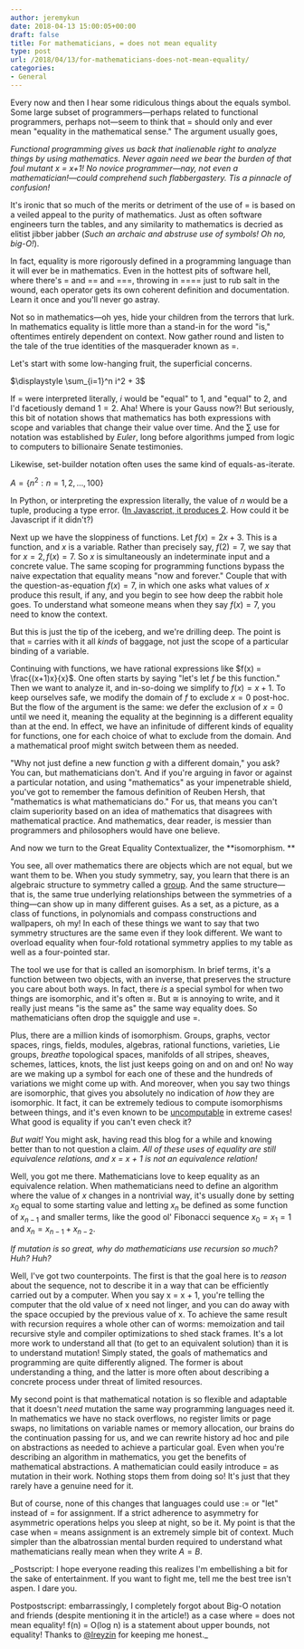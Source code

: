 ```yaml
---
author: jeremykun
date: 2018-04-13 15:00:05+00:00
draft: false
title: For mathematicians, = does not mean equality
type: post
url: /2018/04/13/for-mathematicians-does-not-mean-equality/
categories:
- General
---
```


Every now and then I hear some ridiculous things about the equals symbol. Some large subset of programmers—perhaps related to functional programmers, perhaps not—seem to think that = should only and ever mean "equality in the mathematical sense." The argument usually goes,


_Functional programming gives us back that inalienable right to analyze things by using mathematics. Never again need we bear the burden of that foul mutant x = x+1! No novice programmer—nay, not even a mathematician!—could comprehend such flabbergastery. Tis a pinnacle of confusion!_


It's ironic that so much of the merits or detriment of the use of = is based on a veiled appeal to the purity of mathematics. Just as often software engineers turn the tables, and any similarity to mathematics is decried as elitist jibber jabber (_Such an archaic and abstruse use of symbols! Oh no, big-O!_).

In fact, equality is more rigorously defined in a programming language than it will ever be in mathematics. Even in the hottest pits of software hell, where there's = and == and ===, throwing in ==== just to rub salt in the wound, each operator gets its own coherent definition and documentation. Learn it once and you'll never go astray.

Not so in mathematics—oh yes, hide your children from the terrors that lurk. In mathematics equality is little more than a stand-in for the word "is," oftentimes entirely dependent on context. Now gather round and listen to the tale of the true identities of the masquerader known as =.

Let's start with some low-hanging fruit, the superficial concerns.


$\displaystyle \sum_{i=1}^n i^2 + 3$


If = were interpreted literally, $i$ would be "equal" to 1, and "equal" to 2, and I'd facetiously demand $1 = 2$. Aha! Where is your Gauss now?! But seriously, this bit of notation shows that mathematics has both expressions with scope and variables that change their value over time. And the $\sum$ use for notation was established by _Euler_, long before algorithms jumped from logic to computers to billionaire Senate testimonies.

Likewise, set-builder notation often uses the same kind of equals-as-iterate.


$\displaystyle A = \{ n^2 : n = 1, 2, \dots, 100 \}$


In Python, or interpreting the expression literally, the value of $n$ would be a tuple, producing a type error. ([In Javascript, it produces 2](https://jsconsole.com/?console.log%28%5B1%2C2%2C3%2C4%2C5%2C6%2C7%5D%20%5E%202%29%3B). How could it be Javascript if it didn't?)

Next up we have the sloppiness of functions. Let $f(x) = 2x + 3$. This is a function, and $x$ is a variable. Rather than precisely say, $f(2) = 7$, we say that for $x=2, f(x) = 7$. So $x$ is simultaneously an indeterminate input and a concrete value. The same scoping for programming functions bypass the naive expectation that equality means "now and forever." Couple that with the question-as-equation $f(x) = 7$, in which one asks what values of $x$ produce this result, if any, and you begin to see how deep the rabbit hole goes. To understand what someone means when they say $f(x) = 7$, you need to know the context.

But this is just the tip of the iceberg, and we're drilling deep. The point is that = carries with it all _kinds_ of baggage, not just the scope of a particular binding of a variable.

Continuing with functions, we have rational expressions like $f(x) = \frac{(x+1)x}{x}$. One often starts by saying "let's let $f$ be this function." Then we want to analyze it, and in-so-doing we simplify to $f(x) = x+1$. To keep ourselves safe, we modify the domain of $f$ to exclude $x=0$ post-hoc. But the flow of the argument is the same: we defer the exclusion of $x=0$ until we need it, meaning the equality at the beginning is a different equality than at the end. In effect, we have an infinitude of different kinds of equality for functions, one for each choice of what to exclude from the domain. And a mathematical proof might switch between them as needed.

"Why not just define a new function $g$ with a different domain," you ask? You can, but mathematicians don't. And if you're arguing in favor or against a particular notation, and using "mathematics" as your impenetrable shield, you've got to remember the famous definition of Reuben Hersh, that "mathematics is what mathematicians do." For us, that means you can't claim superiority based on an idea of mathematics that disagrees with mathematical practice. And mathematics, dear reader, is messier than programmers and philosophers would have one believe.

And now we turn to the Great Equality Contextualizer, the **isomorphism. **

You see, all over mathematics there are objects which are not equal, but we want them to be. When you study symmetry, say, you learn that there is an algebraic structure to symmetry called a [group](http://jeremykun.com/2012/12/08/groups-a-primer/). And the same structure—that is, the same true underlying relationships between the symmetries of a thing—can show up in many different guises. As a set, as a picture, as a class of functions, in polynomials and compass constructions and wallpapers, oh my! In each of these things we want to say that two symmetry structures are the same even if they look different. We want to overload equality when four-fold rotational symmetry applies to my table as well as a four-pointed star.

The tool we use for that is called an isomorphism. In brief terms, it's a function between two objects, with an inverse, that preserves the structure you care about both ways. In fact, there _is_ a special symbol for when two things are isomorphic, and it's often $\cong$. But $\cong$ is annoying to write, and it really just means "is the same as" the same way equality does. So mathematicians often drop the squiggle and use =.

Plus, there are a million kinds of isomorphism. Groups, graphs, vector spaces, rings, fields, modules, algebras, rational functions, varieties, Lie groups, *breathe* topological spaces, manifolds of all stripes, sheaves, schemes, lattices, knots, the list just keeps going on and on and on! No way are we making up a symbol for each one of these and the hundreds of variations we might come up with. And moreover, when you say two things are isomorphic, that gives you absolutely no indication of _how_ they are isomorphic. It fact, it can be extremely tedious to compute isomorphisms between things, and it's even known to be [uncomputable](https://en.wikipedia.org/wiki/Group_isomorphism_problem) in extreme cases! What good is equality if you can't even check it?

_But wait!_ You might ask, having read this blog for a while and knowing better than to not question a claim. _All of these uses of equality are still equivalence relations, and x = x + 1 is not an equivalence relation!_

Well, you got me there. Mathematicians love to keep equality as an equivalence relation. When mathematicians need to define an algorithm where the value of $x$ changes in a nontrivial way, it's usually done by setting $x_0$ equal to some starting value and letting $x_{n}$ be defined as some function of $x_{n-1}$ and smaller terms, like the good ol' Fibonacci sequence $x_0 = x_1 = 1$ and $x_n = x_{n-1} + x_{n-2}$.

_If mutation is so great, why do mathematicians use recursion so much? Huh? Huh?_

Well, I've got two counterpoints. The first is that the goal here is to _reason_ about the sequence, not to describe it in a way that can be efficiently carried out by a computer. When you say x = x + 1, you're telling the computer that the old value of x need not linger, and you can do away with the space occupied by the previous value of x. To achieve the same result with recursion requires a whole other can of worms: memoization and tail recursive style and compiler optimizations to shed stack frames. It's a lot more work to understand all that (to get to an equivalent solution) than it is to understand mutation! Simply stated, the goals of mathematics and programming are quite differently aligned. The former is about understanding a thing, and the latter is more often about describing a concrete process under threat of limited resources.

My second point is that mathematical notation is so flexible and adaptable that it doesn't _need_ mutation the same way programming languages need it. In mathematics we have no stack overflows, no register limits or page swaps, no limitations on variable names or memory allocation, our brains do the continuation passing for us, and we can rewrite history ad hoc and pile on abstractions as needed to achieve a particular goal. Even when you're describing an algorithm in mathematics, you get the benefits of mathematical abstractions. A mathematician could easily introduce = as mutation in their work. Nothing stops them from doing so! It's just that they rarely have a genuine need for it.

But of course, none of this changes that languages could use := or "let" instead of = for assignment. If a strict adherence to asymmetry for asymmetric operations helps you sleep at night, so be it. My point is that the case when = means assignment is an extremely simple bit of context. Much simpler than the albatrossian mental burden required to understand what mathematicians really mean when they write $A = B$.

_Postscript: I hope everyone reading this realizes I'm embellishing a bit for the sake of entertainment. If you want to fight me, tell me the best tree isn't aspen. I dare you.

Postpostscript: embarrassingly, I completely forgot about Big-O notation and friends (despite mentioning it in the article!) as a case where = does not mean equality! f(n) = O(log n) is a statement about upper bounds, not equality! Thanks to [@lreyzin](https://twitter.com/lreyzin) for keeping me honest._
